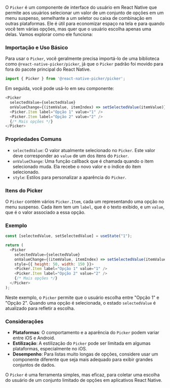 O `Picker` é um componente de interface do usuário em React Native que permite aos usuários selecionar um valor de um conjunto de opções em um menu suspenso, semelhante a um seletor ou caixa de combinação em outras plataformas. Ele é útil para economizar espaço na tela e para quando você tem várias opções, mas quer que o usuário escolha apenas uma delas. Vamos explorar como ele funciona:

### Importação e Uso Básico

Para usar o `Picker`, você geralmente precisa importá-lo de uma biblioteca como `@react-native-picker/picker`, já que o `Picker` padrão foi movido para fora do pacote principal do React Native.

```javascript
import { Picker } from '@react-native-picker/picker';
```

Em seguida, você pode usá-lo em seu componente:

```javascript
<Picker
  selectedValue={selectedValue}
  onValueChange={(itemValue, itemIndex) => setSelectedValue(itemValue)}>
  <Picker.Item label="Opção 1" value="1" />
  <Picker.Item label="Opção 2" value="2" />
  {/* Mais opções */}
</Picker>
```

### Propriedades Comuns

- `selectedValue`: O valor atualmente selecionado no `Picker`. Este valor deve corresponder ao `value` de um dos itens do `Picker`.
- `onValueChange`: Uma função callback que é chamada quando o item selecionado muda. Ela recebe o novo valor e o índice do item selecionado.
- `style`: Estilos para personalizar a aparência do `Picker`.

### Itens do Picker

O `Picker` contém vários `Picker.Item`, cada um representando uma opção no menu suspenso. Cada item tem um `label`, que é o texto exibido, e um `value`, que é o valor associado a essa opção.

### Exemplo

```javascript
const [selectedValue, setSelectedValue] = useState("1");

return (
  <Picker
    selectedValue={selectedValue}
    onValueChange={(itemValue, itemIndex) => setSelectedValue(itemValue)}
    style={{ height: 50, width: 150 }}>
    <Picker.Item label="Opção 1" value="1" />
    <Picker.Item label="Opção 2" value="2" />
    {/* Mais opções */}
  </Picker>
);
```

Neste exemplo, o `Picker` permite que o usuário escolha entre "Opção 1" e "Opção 2". Quando uma opção é selecionada, o estado `selectedValue` é atualizado para refletir a escolha.

### Considerações

- **Plataformas**: O comportamento e a aparência do `Picker` podem variar entre iOS e Android.
- **Estilização**: A estilização do `Picker` pode ser limitada em algumas plataformas, especialmente no iOS.
- **Desempenho**: Para listas muito longas de opções, considere usar um componente diferente que seja mais adequado para exibir grandes conjuntos de dados.

O `Picker` é uma ferramenta simples, mas eficaz, para coletar uma escolha do usuário de um conjunto limitado de opções em aplicativos React Native.